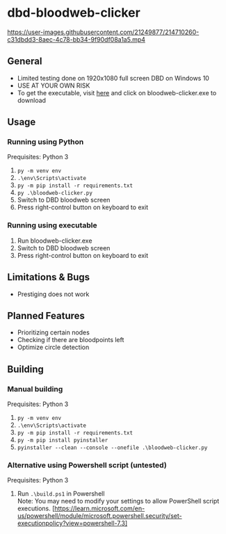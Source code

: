 # dbd-bloodweb-clicker
https://user-images.githubusercontent.com/21249877/214710260-c31dbdd3-8aec-4c78-bb34-9f90df08a1a5.mp4
## General
- Limited testing done on 1920x1080 full screen DBD on Windows 10 
- USE AT YOUR OWN RISK
- To get the executable, visit [here](https://github.com/jeffreylaw/dbd-bloodweb-clicker/releases/latest) and click on bloodweb-clicker.exe to download

## Usage

### Running using Python
Prequisites: Python 3
1. `py -m venv env`
2. `.\env\Scripts\activate`
3. `py -m pip install -r requirements.txt`
4. `py .\bloodweb-clicker.py`
5. Switch to DBD bloodweb screen
6. Press right-control button on keyboard to exit

### Running using executable
1. Run bloodweb-clicker.exe
2. Switch to DBD bloodweb screen
3. Press right-control button on keyboard to exit

## Limitations & Bugs
- Prestiging does not work

## Planned Features
- Prioritizing certain nodes
- Checking if there are bloodpoints left
- Optimize circle detection

## Building
### Manual building
Prequisites: Python 3
1. `py -m venv env`
2. `.\env\Scripts\activate`
3. `py -m pip install -r requirements.txt`
4. `py -m pip install pyinstaller`
5. `pyinstaller --clean --console --onefile .\bloodweb-clicker.py`

### Alternative using Powershell script (untested)<br>
Prequisites: Python 3
1. Run `.\build.ps1` in Powershell<br>
Note: You may need to modify your settings to allow PowerShell script executions. [https://learn.microsoft.com/en-us/powershell/module/microsoft.powershell.security/set-executionpolicy?view=powershell-7.3]<br>
